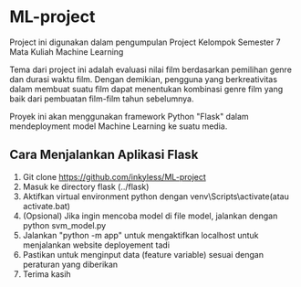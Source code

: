# ML-project

Project ini digunakan dalam pengumpulan Project Kelompok Semester 7 Mata Kuliah Machine Learning

Tema dari project ini adalah evaluasi nilai film berdasarkan pemilihan genre dan durasi waktu film.
Dengan demikian, pengguna yang berkreativitas dalam membuat suatu film dapat menentukan kombinasi genre film yang baik dari pembuatan film-film tahun sebelumnya. 

Proyek ini akan menggunakan framework Python "Flask" dalam mendeployment model Machine Learning ke suatu media.

## Cara Menjalankan Aplikasi Flask 
1. Git clone https://github.com/inkyless/ML-project
2. Masuk ke directory flask (../flask)
3. Aktifkan virtual environment python dengan venv\Scripts\activate(atau activate.bat)
4. (Opsional) Jika ingin mencoba model di file model, jalankan dengan python svm_model.py
5. Jalankan "python -m app" untuk mengaktifkan localhost untuk menjalankan website deployement tadi
6. Pastikan untuk menginput data (feature variable) sesuai dengan peraturan yang diberikan
7. Terima kasih